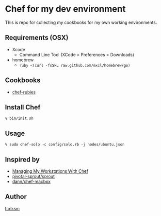 Chef for my dev environment
====

This is repo for collecting my cookbooks for my own working environments.

## Requirements (OSX)

- Xcode
    - Command Line Tool (XCode > Preferences > Downloads)
- homebrew
    - `ruby <(curl -fsSkL raw.github.com/mxcl/homebrew/go)`


## Cookbooks

- [chef-rubies](https://github.com/tcnksm/chef-rubies)


## Install Chef

```
% bin/init.sh
```

## Usage

```
% sudo chef-solo -c config/solo.rb -j nodes/ubuntu.json 
```

## Inspired by

- [Managing My Workstations With Chef](http://jtimberman.housepub.org/blog/2011/04/03/managing-my-workstations-with-chef/)
- [pivotal-sprout/sprout](https://github.com/pivotal-sprout/sprout)
- [dann/chef-macbox](https://github.com/dann/chef-macbox)

## Author

[tcnksm](https://github.com/tcnksm)
